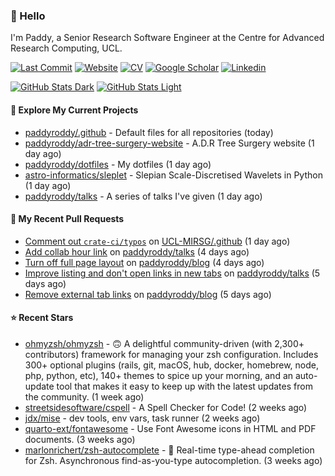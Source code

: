 ### 👋 Hello

I'm Paddy, a Senior Research Software Engineer at the Centre for Advanced
Research Computing, UCL.

[![Last Commit](https://img.shields.io/github/last-commit/paddyroddy/paddyroddy/main?label=updated)](https://github.com/paddyroddy)
[![Website](https://img.shields.io/badge/GitHub%20Pages-222?logo=githubpages&logoColor=fff&style=for-the-badge&style=flat)](https://paddyroddy.github.io)
[![CV](https://img.shields.io/badge/CV-PDF-pink.svg)](https://paddyroddy.github.io/cv)
[![Google Scholar](https://img.shields.io/badge/Google%20Scholar-4285F4?logo=googlescholar&logoColor=fff&style=for-the-badge&style=flat)](https://scholar.google.com/citations?user=OFigHUwAAAAJ)
[![Linkedin](https://img.shields.io/badge/LinkedIn-0A66C2?logo=linkedin&logoColor=fff&style=for-the-badge&style=flat)](https://www.linkedin.com/in/patrickjamesroddy)

[![GitHub Stats Dark](https://github-readme-stats-paddyroddy.vercel.app/api?username=paddyroddy&disable_animations=true&hide_border=true&hide_title=true&include_all_commits=true&rank_icon=github&show=prs_merged,reviews&show_icons=true&theme=tokyonight)](https://github.com/paddyroddy/paddyroddy#gh-dark-mode-only)
[![GitHub Stats Light](https://github-readme-stats-paddyroddy.vercel.app/api?username=paddyroddy&disable_animations=true&hide_border=true&hide_title=true&include_all_commits=true&rank_icon=github&show=prs_merged,reviews&show_icons=true&theme=default)](https://github.com/paddyroddy/paddyroddy#gh-light-mode-only)

#### 👷 Explore My Current Projects

- [paddyroddy/.github](https://github.com/paddyroddy/.github) - Default files for all repositories
  (today)
- [paddyroddy/adr-tree-surgery-website](https://github.com/paddyroddy/adr-tree-surgery-website) - A.D.R Tree Surgery website
  (1 day ago)
- [paddyroddy/dotfiles](https://github.com/paddyroddy/dotfiles) - My dotfiles
  (1 day ago)
- [astro-informatics/sleplet](https://github.com/astro-informatics/sleplet) - Slepian Scale-Discretised Wavelets in Python
  (1 day ago)
- [paddyroddy/talks](https://github.com/paddyroddy/talks) - A series of talks I&#39;ve given
  (1 day ago)

#### 🔨 My Recent Pull Requests

- [Comment out `crate-ci/typos`](https://github.com/UCL-MIRSG/.github/pull/129) on [UCL-MIRSG/.github](https://github.com/UCL-MIRSG/.github)
  (1 day ago)
- [Add collab hour link](https://github.com/paddyroddy/talks/pull/66) on [paddyroddy/talks](https://github.com/paddyroddy/talks)
  (4 days ago)
- [Turn off full page layout](https://github.com/paddyroddy/blog/pull/3) on [paddyroddy/blog](https://github.com/paddyroddy/blog)
  (4 days ago)
- [Improve listing and don&#39;t open links in new tabs](https://github.com/paddyroddy/talks/pull/65) on [paddyroddy/talks](https://github.com/paddyroddy/talks)
  (5 days ago)
- [Remove external tab links](https://github.com/paddyroddy/blog/pull/2) on [paddyroddy/blog](https://github.com/paddyroddy/blog)
  (5 days ago)

#### ⭐ Recent Stars

- [ohmyzsh/ohmyzsh](https://github.com/ohmyzsh/ohmyzsh) - 🙃   A delightful community-driven (with 2,300&#43; contributors) framework for managing your zsh configuration. Includes 300&#43; optional plugins (rails, git, macOS, hub, docker, homebrew, node, php, python, etc), 140&#43; themes to spice up your morning, and an auto-update tool that makes it easy to keep up with the latest updates from the community.
  (1 week ago)
- [streetsidesoftware/cspell](https://github.com/streetsidesoftware/cspell) - A Spell Checker for Code!
  (2 weeks ago)
- [jdx/mise](https://github.com/jdx/mise) - dev tools, env vars, task runner
  (2 weeks ago)
- [quarto-ext/fontawesome](https://github.com/quarto-ext/fontawesome) - Use Font Awesome icons in HTML and PDF documents.
  (3 weeks ago)
- [marlonrichert/zsh-autocomplete](https://github.com/marlonrichert/zsh-autocomplete) - 🤖 Real-time type-ahead completion for Zsh. Asynchronous find-as-you-type autocompletion.
  (3 weeks ago)
